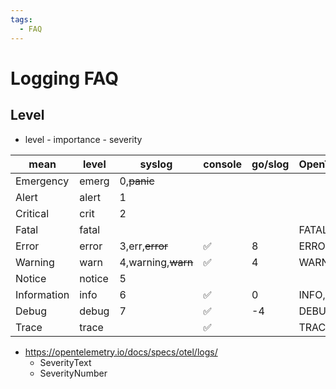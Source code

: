 ```yaml
---
tags:
  - FAQ
---
```


# Logging FAQ

## Level

- level - importance - severity

| mean        | level  | syslog             | console | go/slog | OpenTelemetry | slf4j |
| ----------- | ------ | ------------------ | ------- | ------- | ------------- | ----- |
| Emergency   | emerg  | 0,~~panic~~        |         |         |               |       |
| Alert       | alert  | 1                  |         |         |               |       |
| Critical    | crit   | 2                  |         |         |               |       |
| Fatal       | fatal  |                    |         |         | FATAL, 21-24  |       |
| Error       | error  | 3,err,~~error~~    | ✅      | 8       | ERROR, 17-20  |       |
| Warning     | warn   | 4,warning,~~warn~~ | ✅      | 4       | WARN, 13-16   |       |
| Notice      | notice | 5                  |         |         |               |       |
| Information | info   | 6                  | ✅      | 0       | INFO, 9-12    |       |
| Debug       | debug  | 7                  | ✅      | -4      | DEBUG, 5-8    |       |
| Trace       | trace  |                    | ✅      |         | TRACE, 1-4    |       |

- https://opentelemetry.io/docs/specs/otel/logs/
  - SeverityText
  - SeverityNumber
